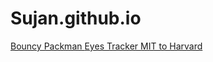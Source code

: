 # Sujan.github.io
<a href="https://sujangorkhali.github.io/bouncyPackmen/"> Bouncy Packman </a>
<a href="https://sujangorkhali.github.io/eyesTracker/"> Eyes Tracker </a>
<a href="https://sujangorkhali.github.io/MIT2Harvard/"> MIT to Harvard </a>
